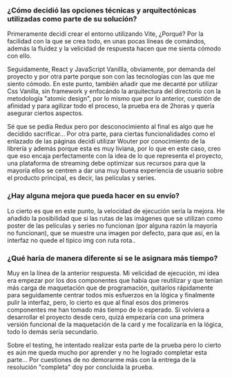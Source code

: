### ¿Cómo decidió las opciones técnicas y arquitectónicas utilizadas como parte de su solución?

Primeramente decidí crear el entorno utilizando Vite, ¿Porqué? Por la facilidad con la que se crea todo, en unas pocas líneas de comándos, además la fluidez y la velicidad de respuesta hacen que me sienta cómodo con ello.

Seguidamente, React y JavaScript Vanillla, obviamente, por demanda del proyecto y por otra parte porque son con las tecnologías con las que me siento cómodo. En este punto, también añadir que me decanté por utilizar Css Vanilla, sin framework y enfocándo la arquitectura del directorio con la metodología "atomic design", por lo mismo que por lo anterior, cuestión de afinidad y para agilizar todo el proceso, la prueba era de 2horas y quería asegurar ciertos aspectos.

Sé que se pedía Redux pero por desconocimiento al final es algo que he decidido sacrificar... Por otra parte, para ciertas funcionalidades como el enlazado de las páginas decidí utilizar Wouter por conocimiento de la librería y además porque esta es muy liviana, por lo que en este caso, creo que eso encaja perfectamente con la idea de lo que representa el proyecto, una plataforma de streaming debe optimizar sus recursos para que la mayoría ellos se centren a dar una muy buena experiencia de usuario sobre el producto principal, es decir, las películas y series.


### ¿Hay alguna mejora que pueda hacer en su envío?

Lo cierto es que en este punto, la velocidad de ejecución sería la mejora. He añadido la posibilidad que si las rutas de las imágenes que se utilizan como poster de las películas y series no funcionan (por alguna razón la mayoría no funcionan), que se muestre una imagen por defecto, para que así, en la interfaz no quede el tipico img con ruta rota..


### ¿Qué haría de manera diferente si se le asignara más tiempo?

Muy en la línea de la anterior respuesta. Mi velicidad de ejecución, mi idea era empezar por los dos componentes que había que reutilizar y que tenían más carga de maquetación que de programación, quitarlos rápidamente para seguidamente centrar todos mis esfuerzos en la lógica y finalmente pulir la interfaz, pero, lo cierto es que al final esos dos primeros componentes me han tomado más tiempo de lo esperado. Si volviera a desarrollar el proyecto desde cero, quizá empezaría con una primera versión funcional de la maquetación de la card y me focalizaría en la lógica, todo lo demás sería secundario.


Sobre el testing, he intentado realizar esta parte de la prueba pero lo cierto es aún me queda mucho por aprender y no he logrado completar esta parte... Por cuestiones de no demorarme más con la entrega de la resolución "completa" doy por concluida la prueba.